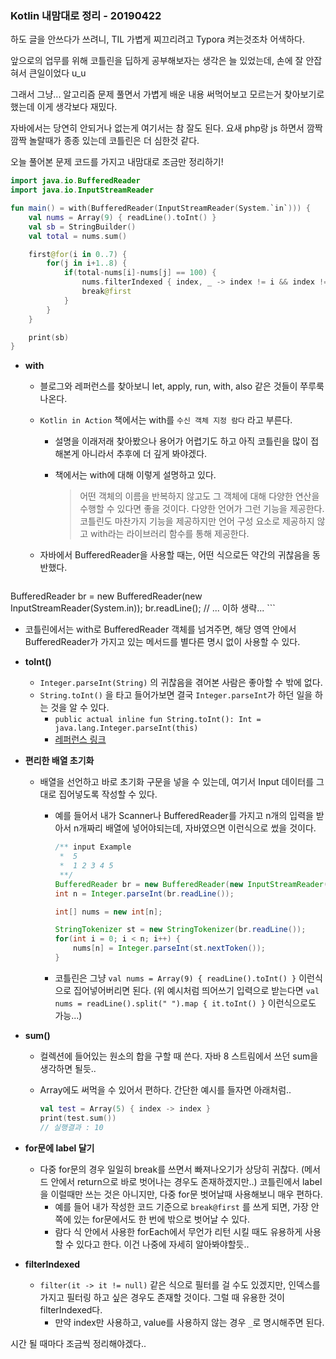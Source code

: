 ### Kotlin 내맘대로 정리 - 20190422



하도 글을 안쓰다가 쓰려니, TIL 가볍게 찌끄리려고 Typora  켜는것조차 어색하다.



앞으로의 업무를 위해 코틀린을 딥하게 공부해보자는 생각은 늘 있었는데, 손에 잘 안잡혀서 큰일이었다 u_u

그래서 그냥... 알고리즘 문제 풀면서 가볍게 배운 내용 써먹어보고 모르는거 찾아보기로 했는데 이게 생각보다 재밌다.



자바에서는 당연히 안되거나 없는게 여기서는 참 잘도 된다. 요새 php랑 js 하면서 깜짝깜짝 놀랄때가 종종 있는데 코틀린은 더 심한것 같다.



오늘 풀어본 문제 코드를 가지고 내맘대로 조금만 정리하기!



```Kotlin
import java.io.BufferedReader
import java.io.InputStreamReader

fun main() = with(BufferedReader(InputStreamReader(System.`in`))) {
    val nums = Array(9) { readLine().toInt() }
    val sb = StringBuilder()
    val total = nums.sum()

    first@for(i in 0..7) {
        for(j in i+1..8) {
            if(total-nums[i]-nums[j] == 100) {
                nums.filterIndexed { index, _ -> index != i && index != j }.sorted().forEach { sb.append(it).append("\n") }
                break@first
            }
        }
    }

    print(sb)
}
```



* **with**

  * 블로그와 레퍼런스를 찾아보니 let, apply, run, with, also 같은 것들이 쭈루룩 나온다.

  * `Kotlin in Action` 책에서는 with를 `수신 객체 지정 람다` 라고 부른다.

    * 설명을 이래저래 찾아봤으나 용어가 어렵기도 하고 아직 코틀린을 많이 접해본게 아니라서 추후에 더 깊게 봐야겠다.

    * 책에서는 with에 대해 이렇게 설명하고 있다.

      > 어떤 객체의 이름을 반복하지 않고도 그 객체에 대해 다양한 연산을 수행할 수 있다면 좋을 것이다. 다양한 언어가 그런 기능을 제공한다. 코틀린도 마찬가지 기능을 제공하지만 언어 구성 요소로 제공하지 않고  with라는 라이브러리 함수를 통해 제공한다.

  * 자바에서 BufferedReader을 사용할 때는, 어떤 식으로든 약간의 귀찮음을 동반했다.

    ```java
BufferedReader br = new BufferedReader(new InputStreamReader(System.in));
    br.readLine();
    // ...
이하 생략...
    ```
    
  * 코틀린에서는 with로 BufferedReader 객체를 넘겨주면, 해당 영역 안에서 BufferedReader가 가지고 있는 메서드를 별다른 명시 없이 사용할 수 있다.
  
* **toInt()**

  * `Integer.parseInt(String)` 의 귀찮음을 겪어본 사람은 좋아할 수 밖에 없다.
  * `String.toInt()` 을 타고 들어가보면 결국 `Integer.parseInt`가 하던 일을 하는 것을 알 수 있다.
    * `public actual inline fun String.toInt(): Int = java.lang.Integer.parseInt(this)`
    * [레퍼런스 링크](https://kotlinlang.org/api/latest/jvm/stdlib/kotlin.text/to-int.html)

* **편리한 배열 초기화**

  * 배열을 선언하고 바로 초기화 구문을 넣을 수 있는데, 여기서 Input 데이터를 그대로 집어넣도록 작성할 수 있다.

    * 예를 들어서 내가 Scanner나 BufferedReader를 가지고 n개의 입력을 받아서 n개짜리 배열에 넣어야되는데, 자바였으면 이런식으로 썼을 것이다.

      ```java
      /** input Example
       *  5
       *  1 2 3 4 5
       **/
      BufferedReader br = new BufferedReader(new InputStreamReader(System.in));
      int n = Integer.parseInt(br.readLine());
      
      int[] nums = new int[n];
      
      StringTokenizer st = new StringTokenizer(br.readLine());
      for(int i = 0; i < n; i++) {
          nums[n] = Integer.parseInt(st.nextToken());
      }
      ```

    * 코틀린은 그냥 `val nums = Array(9) { readLine().toInt() }` 이런식으로 집어넣어버리면 된다. (위 예시처럼 띄어쓰기 입력으로 받는다면 `val nums = readLine().split(" ").map { it.toInt() }` 이런식으로도 가능...)

* **sum()**

  * 컬렉션에 들어있는 원소의 합을 구할 때 쓴다. 자바 8 스트림에서 쓰던 sum을 생각하면 될듯..

  * Array에도 써먹을 수 있어서 편하다. 간단한 예시를 들자면 아래처럼..

    ```Kotlin
    val test = Array(5) { index -> index }
    print(test.sum())
    // 실행결과 : 10
    ```

* **for문에 label 달기**

  * 다중 for문의 경우 일일히 break를 쓰면서 빠져나오기가 상당히 귀찮다. (메서드 안에서 return으로 바로 벗어나는 경우도 존재하겠지만..) 코틀린에서 label을 이럴때만 쓰는 것은 아니지만, 다중 for문 벗어날때 사용해보니 매우 편하다.
    * 예를 들어 내가 작성한 코드 기준으로 `break@first` 를 쓰게 되면, 가장 안쪽에 있는 for문에서도 한 번에 밖으로 벗어날 수 있다.
    * 람다 식 안에서 사용한 forEach에서 무언가 리턴 시킬 때도 유용하게 사용할 수 있다고 한다. 이건 나중에 자세히 알아봐야할듯..

* **filterIndexed**

  * `filter(it -> it != null)` 같은 식으로 필터를 걸 수도 있겠지만, 인덱스를 가지고 필터링 하고 싶은 경우도 존재할 것이다. 그럴 때 유용한 것이 filterIndexed다.
    * 만약 index만 사용하고, value를 사용하지 않는 경우 `_`로 명시해주면 된다.



시간 될 때마다 조금씩 정리해야겠다..

